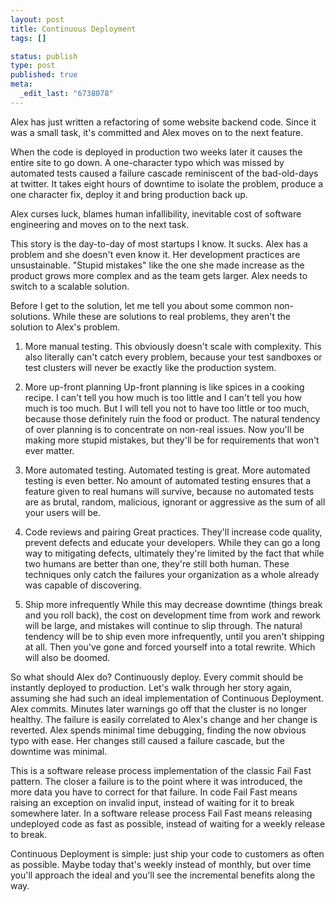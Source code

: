 ```yaml
--- 
layout: post
title: Continuous Deployment
tags: []

status: publish
type: post
published: true
meta: 
  _edit_last: "6738078"
---
```

Alex has just written a refactoring of some website backend code. Since it was a small task, it's committed and Alex moves on to the next feature.

When the code is deployed in production two weeks later it causes the entire site to go down. A one-character typo which was missed by automated tests caused a failure cascade reminiscent of the bad-old-days at twitter. It takes eight hours of downtime to isolate the problem, produce a one character fix, deploy it and bring production back up.

Alex curses luck, blames human infallibility, inevitable cost of software engineering and moves on to the next task.

This story is the day-to-day of most startups I know. It sucks. Alex has a problem and she doesn't even know it. Her development practices are unsustainable. "Stupid mistakes" like the one she made increase as the product grows more complex and as the team gets larger. Alex needs to switch to a scalable solution.

Before I get to the solution, let me tell you about some common non-solutions. While these are solutions to real problems, they aren't the solution to Alex's problem.

1. More manual testing.
This obviously doesn't scale with complexity. This also literally can't catch every problem, because your test sandboxes or test clusters will never be exactly like the production system.

2. More up-front planning
Up-front planning is like spices in a cooking recipe. I can't tell you how much is too little and I can't tell you how much is too much. But I will tell you not to have too little or too much, because those definitely ruin the food or product. The natural tendency of over planning is to concentrate on non-real issues. Now you'll be making more stupid mistakes, but they'll be for requirements that won't ever matter.

3. More automated testing.
Automated testing is great. More automated testing is even better. No amount of automated testing ensures that a feature given to real humans will survive, because no automated tests are as brutal, random, malicious, ignorant or aggressive as the sum of all your users will be.

4. Code reviews and pairing
Great practices. They'll increase code quality, prevent defects and educate your developers. While they can go a long way to mitigating defects, ultimately they're limited by the fact that while two humans are better than one, they're still both human. These techniques only catch the failures your organization as a whole already was capable of discovering.

5. Ship more infrequently
While this may decrease downtime (things break and you roll back), the cost on development time from work and rework will be large, and mistakes will continue to slip through. The natural tendency will be to ship even more infrequently, until you aren't shipping at all. Then you've gone and forced yourself into a total rewrite. Which will also be doomed.

So what should Alex do? Continuously deploy. Every commit should be instantly deployed to production. Let's walk through her story again, assuming she had such an ideal implementation of Continuous Deployment.
Alex commits. Minutes later warnings go off that the cluster is no longer healthy. The failure is easily correlated to Alex's change and her change is reverted. Alex spends minimal time debugging, finding the now obvious typo with ease. Her changes still caused a failure cascade, but the downtime was minimal.

This is a software release process implementation of the classic Fail Fast pattern. The closer a failure is to the point where it was introduced, the more data you have to correct for that failure. In code Fail Fast means raising an exception on invalid input, instead of waiting for it to break somewhere later. In a software release process Fail Fast means releasing undeployed code as fast as possible, instead of waiting for a weekly release to break.

Continuous Deployment is simple: just ship your code to customers as often as possible. Maybe today that's weekly instead of monthly, but over time you'll approach the ideal and you'll see the incremental benefits along the way.
